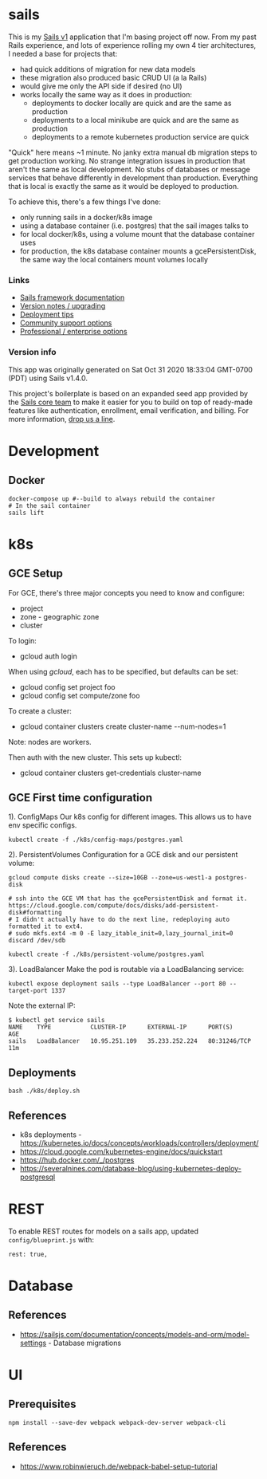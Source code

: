 # sails

This is my [Sails v1](https://sailsjs.com) application that I'm basing project off now. From my past Rails experience, and lots of experience rolling my own 4 tier architectures, I needed a base for projects that:
* had quick additions of migration for new data models
* these migration also produced basic CRUD UI (a la Rails)
* would give me only the API side if desired (no UI)
* works locally the same way as it does in production:
    * deployments to docker locally are quick and are the same as production
    * deployments to a local minikube are quick and are the same as production
    * deployments to a remote kubernetes production service are quick

"Quick" here means ~1 minute. No janky extra manual db migration steps to get production working.
No strange integration issues in production that aren't the same as local development.
No stubs of databases or message services that behave differently in development than production.
Everything that is local is exactly the same as it would be deployed to production.

To achieve this, there's a few things I've done:
* only running sails in a docker/k8s image
* using a database container (i.e. postgres) that the sail images talks to
* for local docker/k8s, using a volume mount that the database container uses
* for production, the k8s database container mounts a gcePersistentDisk, the same way the local containers mount volumes locally


### Links

+ [Sails framework documentation](https://sailsjs.com/get-started)
+ [Version notes / upgrading](https://sailsjs.com/documentation/upgrading)
+ [Deployment tips](https://sailsjs.com/documentation/concepts/deployment)
+ [Community support options](https://sailsjs.com/support)
+ [Professional / enterprise options](https://sailsjs.com/enterprise)


### Version info

This app was originally generated on Sat Oct 31 2020 18:33:04 GMT-0700 (PDT) using Sails v1.4.0.

This project's boilerplate is based on an expanded seed app provided by the [Sails core team](https://sailsjs.com/about) to make it easier for you to build on top of ready-made features like authentication, enrollment, email verification, and billing.  For more information, [drop us a line](https://sailsjs.com/support).

# Development
## Docker

    docker-compose up #--build to always rebuild the container
    # In the sail container
    sails lift

# k8s
## GCE Setup
For GCE, there's three major concepts you need to know and configure:
* project
* zone - geographic zone
* cluster

To login:
* gcloud auth login

When using *gcloud*, each has to be specified, but defaults can be set:
* gcloud config set project foo
* gcloud config set compute/zone foo

To create a cluster:
* gcloud container clusters create cluster-name --num-nodes=1

Note: nodes are workers.

Then auth with the new cluster. This sets up kubectl:
* gcloud container clusters get-credentials cluster-name

## GCE First time configuration
1). ConfigMaps
Our k8s config for different images. This allows us to have env specific configs.

    kubectl create -f ./k8s/config-maps/postgres.yaml

2). PersistentVolumes
Configuration for a GCE disk and our persistent volume:

    gcloud compute disks create --size=10GB --zone=us-west1-a postgres-disk
    
    # ssh into the GCE VM that has the gcePersistentDisk and format it. https://cloud.google.com/compute/docs/disks/add-persistent-disk#formatting
    # I didn't actually have to do the next line, redeploying auto formatted it to ext4.
    # sudo mkfs.ext4 -m 0 -E lazy_itable_init=0,lazy_journal_init=0 discard /dev/sdb

    kubectl create -f ./k8s/persistent-volume/postgres.yaml

3). LoadBalancer
Make the pod is routable via a LoadBalancing service:

    kubectl expose deployment sails --type LoadBalancer --port 80 --target-port 1337

Note the external IP:

    $ kubectl get service sails
    NAME    TYPE           CLUSTER-IP      EXTERNAL-IP      PORT(S)        AGE
    sails   LoadBalancer   10.95.251.109   35.233.252.224   80:31246/TCP   11m

## Deployments

    bash ./k8s/deploy.sh

## References
* k8s deployments - https://kubernetes.io/docs/concepts/workloads/controllers/deployment/
* https://cloud.google.com/kubernetes-engine/docs/quickstart
* https://hub.docker.com/_/postgres
* https://severalnines.com/database-blog/using-kubernetes-deploy-postgresql

# REST
To enable REST routes for models on a sails app, updated `config/blueprint.js` with:

    rest: true,

# Database

## References
* https://sailsjs.com/documentation/concepts/models-and-orm/model-settings - Database migrations

# UI

## Prerequisites

    npm install --save-dev webpack webpack-dev-server webpack-cli


## References
* https://www.robinwieruch.de/webpack-babel-setup-tutorial